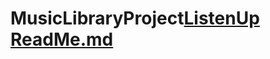 # MusicLibraryProject[ListenUp ReadMe.md](https://github.com/karinas98/MusicLibraryProject/files/10793518/ListenUp.ReadMe.md)
